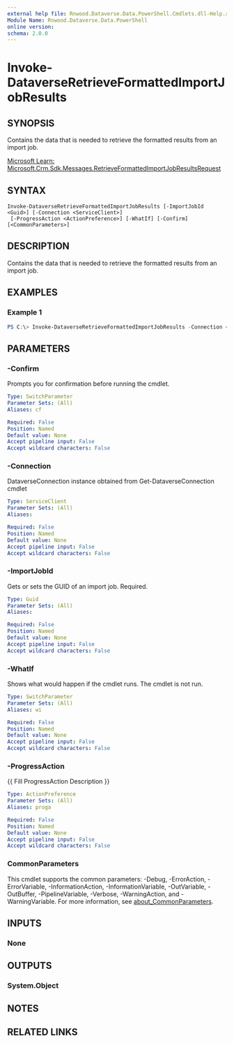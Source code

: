 ```yaml
---
external help file: Rnwood.Dataverse.Data.PowerShell.Cmdlets.dll-Help.xml
Module Name: Rnwood.Dataverse.Data.PowerShell
online version:
schema: 2.0.0
---
```


# Invoke-DataverseRetrieveFormattedImportJobResults

## SYNOPSIS
Contains the data that is needed to retrieve the formatted results from an import job.

[Microsoft Learn: Microsoft.Crm.Sdk.Messages.RetrieveFormattedImportJobResultsRequest](https://learn.microsoft.com/dotnet/api/Microsoft.Crm.Sdk.Messages.RetrieveFormattedImportJobResultsRequest)

## SYNTAX

```
Invoke-DataverseRetrieveFormattedImportJobResults [-ImportJobId <Guid>] [-Connection <ServiceClient>]
 [-ProgressAction <ActionPreference>] [-WhatIf] [-Confirm] [<CommonParameters>]
```

## DESCRIPTION
Contains the data that is needed to retrieve the formatted results from an import job.

## EXAMPLES

### Example 1
```powershell
PS C:\> Invoke-DataverseRetrieveFormattedImportJobResults -Connection <ServiceClient> -ImportJobId <Guid>
```

## PARAMETERS

### -Confirm
Prompts you for confirmation before running the cmdlet.

```yaml
Type: SwitchParameter
Parameter Sets: (All)
Aliases: cf

Required: False
Position: Named
Default value: None
Accept pipeline input: False
Accept wildcard characters: False
```

### -Connection
DataverseConnection instance obtained from Get-DataverseConnection cmdlet

```yaml
Type: ServiceClient
Parameter Sets: (All)
Aliases:

Required: False
Position: Named
Default value: None
Accept pipeline input: False
Accept wildcard characters: False
```

### -ImportJobId
Gets or sets the GUID of an import job. Required.

```yaml
Type: Guid
Parameter Sets: (All)
Aliases:

Required: False
Position: Named
Default value: None
Accept pipeline input: False
Accept wildcard characters: False
```

### -WhatIf
Shows what would happen if the cmdlet runs. The cmdlet is not run.

```yaml
Type: SwitchParameter
Parameter Sets: (All)
Aliases: wi

Required: False
Position: Named
Default value: None
Accept pipeline input: False
Accept wildcard characters: False
```

### -ProgressAction
{{ Fill ProgressAction Description }}

```yaml
Type: ActionPreference
Parameter Sets: (All)
Aliases: proga

Required: False
Position: Named
Default value: None
Accept pipeline input: False
Accept wildcard characters: False
```

### CommonParameters
This cmdlet supports the common parameters: -Debug, -ErrorAction, -ErrorVariable, -InformationAction, -InformationVariable, -OutVariable, -OutBuffer, -PipelineVariable, -Verbose, -WarningAction, and -WarningVariable. For more information, see [about_CommonParameters](http://go.microsoft.com/fwlink/?LinkID=113216).

## INPUTS

### None
## OUTPUTS

### System.Object
## NOTES

## RELATED LINKS
